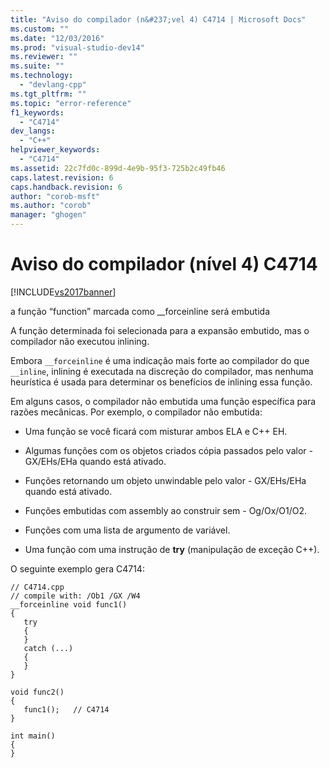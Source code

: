 ```yaml
---
title: "Aviso do compilador (n&#237;vel 4) C4714 | Microsoft Docs"
ms.custom: ""
ms.date: "12/03/2016"
ms.prod: "visual-studio-dev14"
ms.reviewer: ""
ms.suite: ""
ms.technology: 
  - "devlang-cpp"
ms.tgt_pltfrm: ""
ms.topic: "error-reference"
f1_keywords: 
  - "C4714"
dev_langs: 
  - "C++"
helpviewer_keywords: 
  - "C4714"
ms.assetid: 22c7fd0c-899d-4e9b-95f3-725b2c49fb46
caps.latest.revision: 6
caps.handback.revision: 6
author: "corob-msft"
ms.author: "corob"
manager: "ghogen"
---
```

# Aviso do compilador (n&#237;vel 4) C4714
[!INCLUDE[vs2017banner](../../assembler/inline/includes/vs2017banner.md)]

a função “function” marcada como \_\_forceinline será embutida  
  
 A função determinada foi selecionada para a expansão embutido, mas o compilador não executou inlining.  
  
 Embora `__forceinline` é uma indicação mais forte ao compilador do que `__inline`, inlining é executada na discreção do compilador, mas nenhuma heurística é usada para determinar os benefícios de inlining essa função.  
  
 Em alguns casos, o compilador não embutida uma função específica para razões mecânicas.  Por exemplo, o compilador não embutida:  
  
-   Uma função se você ficará com misturar ambos ELA e C\+\+ EH.  
  
-   Algumas funções com os objetos criados cópia passados pelo valor \- GX\/EHs\/EHa quando está ativado.  
  
-   Funções retornando um objeto unwindable pelo valor \- GX\/EHs\/EHa quando está ativado.  
  
-   Funções embutidas com assembly ao construir sem \- Og\/Ox\/O1\/O2.  
  
-   Funções com uma lista de argumento de variável.  
  
-   Uma função com uma instrução de **try** \(manipulação de exceção C\+\+\).  
  
 O seguinte exemplo gera C4714:  
  
```  
// C4714.cpp  
// compile with: /Ob1 /GX /W4  
__forceinline void func1()  
{  
   try  
   {  
   }  
   catch (...)  
   {  
   }  
}  
  
void func2()  
{  
   func1();   // C4714  
}  
  
int main()  
{  
}  
```